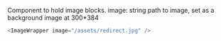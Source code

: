 Component to hold image blocks.
image: string path to image, set as a background image at 300\*384

```js
<ImageWrapper image="/assets/redirect.jpg" />
```
